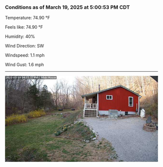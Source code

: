 ### Conditions as of March 19, 2025 at 5:00:53 PM CDT 

Temperature: 74.90 &deg;F

Feels like: 74.90 &deg;F

Humidity: 40%

Wind Direction: SW

Windspeed: 1.1 mph

Wind Gust: 1.6 mph

---

<img src="./images/latest.jpeg"/>

